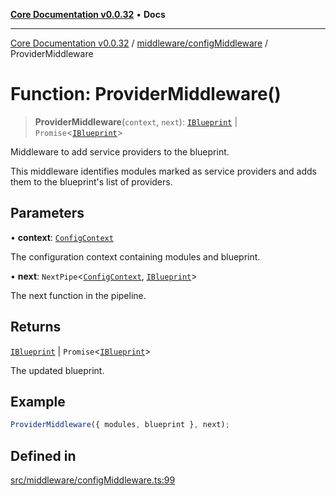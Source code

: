 [**Core Documentation v0.0.32**](../../../README.md) • **Docs**

***

[Core Documentation v0.0.32](../../../modules.md) / [middleware/configMiddleware](../README.md) / ProviderMiddleware

# Function: ProviderMiddleware()

> **ProviderMiddleware**(`context`, `next`): [`IBlueprint`](../../../definitions/type-aliases/IBlueprint.md) \| `Promise`\<[`IBlueprint`](../../../definitions/type-aliases/IBlueprint.md)\>

Middleware to add service providers to the blueprint.

This middleware identifies modules marked as service providers and adds them to the blueprint's
list of providers.

## Parameters

• **context**: [`ConfigContext`](../../../definitions/interfaces/ConfigContext.md)

The configuration context containing modules and blueprint.

• **next**: `NextPipe`\<[`ConfigContext`](../../../definitions/interfaces/ConfigContext.md), [`IBlueprint`](../../../definitions/type-aliases/IBlueprint.md)\>

The next function in the pipeline.

## Returns

[`IBlueprint`](../../../definitions/type-aliases/IBlueprint.md) \| `Promise`\<[`IBlueprint`](../../../definitions/type-aliases/IBlueprint.md)\>

The updated blueprint.

## Example

```typescript
ProviderMiddleware({ modules, blueprint }, next);
```

## Defined in

[src/middleware/configMiddleware.ts:99](https://github.com/stonemjs/core/blob/59c27bdae04e7adc72d7c3e25cee704d5e04ce0c/src/middleware/configMiddleware.ts#L99)
